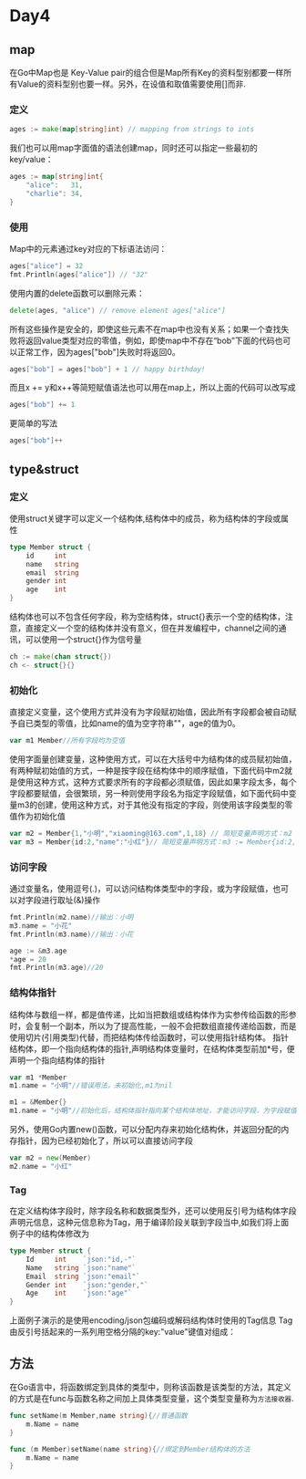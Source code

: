 # Day4

## map
在Go中Map也是 Key-Value pair的组合但是Map所有Key的资料型别都要一样所有Value的资料型别也要一样。另外，在设值和取值需要使用[]而非.
### 定义
```go
ages := make(map[string]int) // mapping from strings to ints
```
我们也可以用map字面值的语法创建map，同时还可以指定一些最初的key/value：
```go
ages := map[string]int{
    "alice":   31,
    "charlie": 34,
}
```
### 使用

Map中的元素通过key对应的下标语法访问：
```go
ages["alice"] = 32
fmt.Println(ages["alice"]) // "32"
```
使用内置的delete函数可以删除元素：
```go
delete(ages, "alice") // remove element ages["alice"]
```
所有这些操作是安全的，即使这些元素不在map中也没有关系；如果一个查找失败将返回value类型对应的零值，例如，即使map中不存在“bob”下面的代码也可以正常工作，因为ages["bob"]失败时将返回0。

```go
ages["bob"] = ages["bob"] + 1 // happy birthday!
```
而且x += y和x++等简短赋值语法也可以用在map上，所以上面的代码可以改写成

```go
ages["bob"] += 1
```
更简单的写法
```go
ages["bob"]++
```


## type&struct

### 定义
使用struct关键字可以定义一个结构体,结构体中的成员，称为结构体的字段或属性
```go
type Member struct {
    id     int
    name   string
    email  string
    gender int
    age    int
}
```
结构体也可以不包含任何字段，称为空结构体，struct{}表示一个空的结构体，注意，直接定义一个空的结构体并没有意义，但在并发编程中，channel之间的通讯，可以使用一个struct{}作为信号量
```go
ch := make(chan struct{})
ch <- struct{}{}
```

### 初始化
直接定义变量，这个使用方式并没有为字段赋初始值，因此所有字段都会被自动赋予自已类型的零值，比如name的值为空字符串""，age的值为0。
```go
var m1 Member//所有字段均为空值
```
使用字面量创建变量，这种使用方式，可以在大括号中为结构体的成员赋初始值，有两种赋初始值的方式，一种是按字段在结构体中的顺序赋值，下面代码中m2就是使用这种方式，这种方式要求所有的字段都必须赋值，因此如果字段太多，每个字段都要赋值，会很繁琐，另一种则使用字段名为指定字段赋值，如下面代码中变量m3的创建，使用这种方式，对于其他没有指定的字段，则使用该字段类型的零值作为初始化值

```go
var m2 = Member{1,"小明","xiaoming@163.com",1,18} // 简短变量声明方式：m2 := Member{1,"小明","xiaoming@163.com",1,18}
var m3 = Member{id:2,"name":"小红"}// 简短变量声明方式：m3 := Member{id:2,"name":"小红"}
```

### 访问字段
通过变量名，使用逗号(.)，可以访问结构体类型中的字段，或为字段赋值，也可以对字段进行取址(&)操作
```go
fmt.Println(m2.name)//输出：小明
m3.name = "小花"
fmt.Println(m3.name)//输出：小花

age := &m3.age
*age = 20
fmt.Println(m3.age)//20
```

### 结构体指针
结构体与数组一样，都是值传递，比如当把数组或结构体作为实参传给函数的形参时，会复制一个副本，所以为了提高性能，一般不会把数组直接传递给函数，而是使用切片(引用类型)代替，而把结构体传给函数时，可以使用指针结构体。
指针结构体，即一个指向结构体的指针,声明结构体变量时，在结构体类型前加*号，便声明一个指向结构体的指针
```go
var m1 *Member
m1.name = "小明"//错误用法，未初始化,m1为nil

m1 = &Member{}
m1.name = "小明"//初始化后，结构体指针指向某个结构体地址，才能访问字段，为字段赋值。
```
另外，使用Go内置new()函数，可以分配内存来初始化结构休，并返回分配的内存指针，因为已经初始化了，所以可以直接访问字段
```go
var m2 = new(Member)
m2.name = "小红"
```

### Tag
在定义结构体字段时，除字段名称和数据类型外，还可以使用反引号为结构体字段声明元信息，这种元信息称为Tag，用于编译阶段关联到字段当中,如我们将上面例子中的结构体修改为

```go
type Member struct {
    Id     int    `json:"id,-"`
    Name   string `json:"name"`
    Email  string `json:"email"`
    Gender int    `json:"gender,"`
    Age    int    `json:"age"`
}
```

上面例子演示的是使用encoding/json包编码或解码结构体时使用的Tag信息
Tag由反引号括起来的一系列用空格分隔的key:"value"键值对组成：

## 方法
在Go语言中，将函数绑定到具体的类型中，则称该函数是该类型的方法，其定义的方式是在func与函数名称之间加上具体类型变量，这个类型变量称为`方法接收器`.

```go
func setName(m Member,name string){//普通函数
    m.Name = name
}

func (m Member)setName(name string){//绑定到Member结构体的方法
    m.Name = name
}
```
